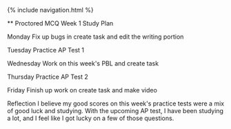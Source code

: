 {% include navigation.html %}

** Proctored MCQ Week 1 Study Plan

Monday
Fix up bugs in create task and edit the writing portion

Tuesday
Practice AP Test 1

Wednesday
Work on this week's PBL and create task

Thursday
Practice AP Test 2

Friday
Finish up work on create task and make video

Reflection
I believe my good scores on this week's practice tests were a mix of good luck and studying. With the upcoming AP test, I have been studying a lot, and I feel like I got lucky on a few of those questions. 
